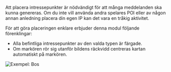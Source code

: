 Att placera intressepunkter är nödvändigt för att många meddelanden ska kunna genereras.
Om du inte vill använda andra spelares POI eller av någon annan anledning placera din egen IP kan det vara en tråkig aktivitet.

För att göra placeringen enklare erbjuder denna modul följande förenklingar:

* Alla befintliga intressepunkter av den valda typen är färgade.
* Om markören rör sig utanför bildens räckvidd centreras kartan automatiskt på markören.

![Exempel: Bos](./poi.png)
